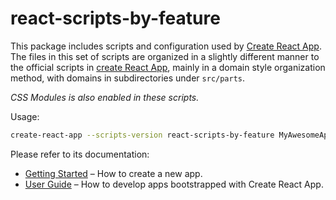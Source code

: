 # react-scripts-by-feature

This package includes scripts and configuration used by [Create React App](https://github.com/facebookincubator/create-react-app).  
The files in this set of scripts are organized in a slightly different manner to the official scripts in [create React App](https://github.com/facebookincubator/create-react-app), mainly in a domain style organization method, with domains in subdirectories under `src/parts`.

*CSS Modules is also enabled in these scripts.*

Usage: 
```bash
create-react-app --scripts-version react-scripts-by-feature MyAwesomeApp
```

Please refer to its documentation:

* [Getting Started](https://github.com/facebookincubator/create-react-app/blob/master/README.md#getting-started) – How to create a new app.
* [User Guide](https://github.com/facebookincubator/create-react-app/blob/master/packages/react-scripts/template/README.md) – How to develop apps bootstrapped with Create React App.
